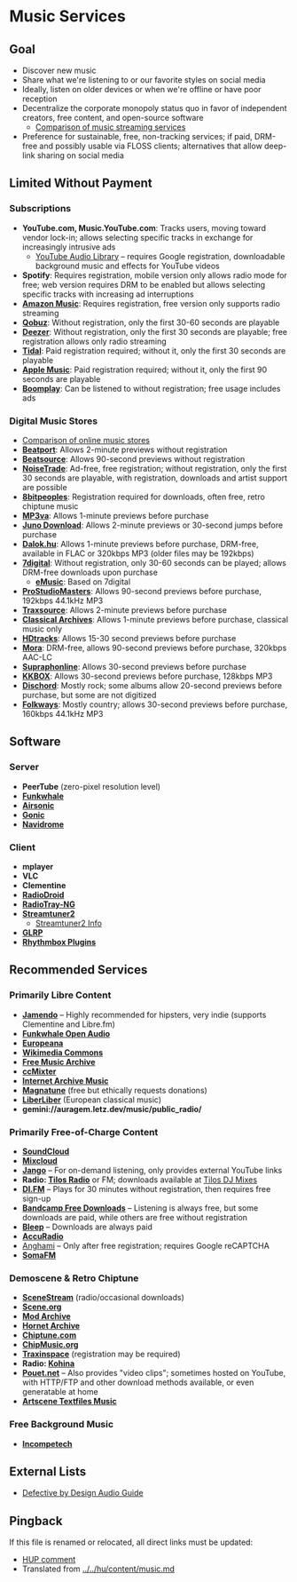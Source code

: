 # Music Services

## Goal

* Discover new music  
* Share what we're listening to or our favorite styles on social media  
* Ideally, listen on older devices or when we're offline or have poor reception  
* Decentralize the corporate monopoly status quo in favor of independent creators, free content, and open-source software  
  * [Comparison of music streaming services](https://en.wikipedia.org/wiki/Comparison_of_music_streaming_services)  
* Preference for sustainable, free, non-tracking services; if paid, DRM-free and possibly usable via FLOSS clients; alternatives that allow deep-link sharing on social media  

## Limited Without Payment

### Subscriptions

* **YouTube.com, Music.YouTube.com**: Tracks users, moving toward vendor lock-in; allows selecting specific tracks in exchange for increasingly intrusive ads  
  * [YouTube Audio Library](https://youtube.com/audiolibrary) – requires Google registration, downloadable background music and effects for YouTube videos  
* **Spotify**: Requires registration, mobile version only allows radio mode for free; web version requires DRM to be enabled but allows selecting specific tracks with increasing ad interruptions  
* **[Amazon Music](https://music.amazon.com/)**: Requires registration, free version only supports radio streaming  
* **[Qobuz](https://www.qobuz.com/us-en/)**: Without registration, only the first 30-60 seconds are playable  
* **[Deezer](https://Deezer.com/)**: Without registration, only the first 30 seconds are playable; free registration allows only radio streaming  
* **[Tidal](https://listen.tidal.com/)**: Paid registration required; without it, only the first 30 seconds are playable  
* **[Apple Music](https://music.apple.com/)**: Paid registration required; without it, only the first 90 seconds are playable  
* **[Boomplay](https://www.boomplay.com/)**: Can be listened to without registration; free usage includes ads  

### Digital Music Stores

* [Comparison of online music stores](https://en.wikipedia.org/wiki/Comparison_of_online_music_stores)  
* **[Beatport](https://www.beatport.com/)**: Allows 2-minute previews without registration  
* **[Beatsource](https://www.beatsource.com/)**: Allows 90-second previews without registration  
* **[NoiseTrade](https://www.pastemagazine.com/noisetrade/music/)**: Ad-free, free registration; without registration, only the first 30 seconds are playable, with registration, downloads and artist support are possible  
* **[8bitpeoples](http://www.8bitpeoples.com/)**: Registration required for downloads, often free, retro chiptune music  
* **[MP3va](https://www.mp3va.com/)**: Allows 1-minute previews before purchase  
* **[Juno Download](https://www.junodownload.com/)**: Allows 2-minute previews or 30-second jumps before purchase  
* **[Dalok.hu](https://dalok.hu/)**: Allows 1-minute previews before purchase, DRM-free, available in FLAC or 320kbps MP3 (older files may be 192kbps)  
* **[7digital](https://us.7digital.com/)**: Without registration, only 30-60 seconds can be played; allows DRM-free downloads upon purchase  
  * **[eMusic](https://www.emusic.com/)**: Based on 7digital  
* **[ProStudioMasters](https://www.prostudiomasters.com/)**: Allows 90-second previews before purchase, 192kbps 44.1kHz MP3  
* **[Traxsource](https://www.traxsource.com/)**: Allows 2-minute previews before purchase  
* **[Classical Archives](https://www.classicalarchives.com/)**: Allows 1-minute previews before purchase, classical music only  
* **[HDtracks](https://www.hdtracks.com/)**: Allows 15-30 second previews before purchase  
* **[Mora](https://mora.jp/)**: DRM-free, allows 90-second previews before purchase, 320kbps AAC-LC  
* **[Supraphonline](https://www.supraphonline.cz/)**: Allows 30-second previews before purchase  
* **[KKBOX](https://www.kkbox.com/)**: Allows 30-second previews before purchase, 128kbps MP3  
* **[Dischord](https://www.dischord.com/label/dischord)**: Mostly rock; some albums allow 20-second previews before purchase, but some are not digitized  
* **[Folkways](https://folkways.si.edu/)**: Mostly country; allows 30-second previews before purchase, 160kbps 44.1kHz MP3  

## Software

### Server

* **PeerTube** (zero-pixel resolution level)  
* **[Funkwhale](https://funkwhale.audio/)**  
* **[Airsonic](https://github.com/airsonic/airsonic)**  
* **[Gonic](https://github.com/sentriz/gonic)**  
* **[Navidrome](https://github.com/navidrome/navidrome)**  

### Client

* **mplayer**  
* **VLC**  
* **Clementine**  
* **[RadioDroid](https://f-droid.org/en/packages/net.programmierecke.radiodroid2/)**  
* **[RadioTray-NG](https://github.com/ebruck/radiotray-ng)**  
* **[Streamtuner2](https://sourceforge.net/projects/streamtuner2/)**  
  * [Streamtuner2 Info](http://fossil.include-once.org/streamtuner2/index)  
* **[GLRP](https://sourceforge.net/projects/glrp/)**  
* **[Rhythmbox Plugins](https://wiki.gnome.org/Apps/Rhythmbox/Plugins)**  

## Recommended Services

### Primarily Libre Content

* **[Jamendo](https://www.jamendo.com/)** – Highly recommended for hipsters, very indie (supports Clementine and Libre.fm)  
* **[Funkwhale Open Audio](https://open.audio/)**  
* **[Europeana](https://www.europeana.eu/en/search?page=1&qf=TYPE%3A%22SOUND%22&query=RIGHTS%3A*creative*)**  
* **[Wikimedia Commons](https://commons.wikimedia.org/)**  
* **[Free Music Archive](https://freemusicarchive.org/)**  
* **[ccMixter](http://ccmixter.org/)**  
* **[Internet Archive Music](https://archive.org/details/audio_music)**  
* **[Magnatune](http://magnatune.com/info/whynotevil)** (free but ethically requests donations)  
* **[LiberLiber](https://www.liberliber.it/)** (European classical music)  
* **gemini://auragem.letz.dev/music/public_radio/**  

### Primarily Free-of-Charge Content

* **[SoundCloud](https://soundcloud.com/)**  
* **[Mixcloud](https://www.mixcloud.com/)**  
* **[Jango](https://www.jango.com/)** – For on-demand listening, only provides external YouTube links  
* **Radio: [Tilos Radio](https://tilos.hu/)** or FM; downloads available at [Tilos DJ Mixes](https://tilos.hu/mixes/dj)  
* **[DI.FM](https://www.di.fm/)** – Plays for 30 minutes without registration, then requires free sign-up  
* **[Bandcamp Free Downloads](https://bandcamp.com/tag/free-download)** – Listening is always free, but some downloads are paid, while others are free without registration  
* **[Bleep](https://bleep.com/)** – Downloads are always paid  
* **[AccuRadio](https://www.accuradio.com/)**  
* [Anghami](https://play.anghami.com/) – Only after free registration; requires Google reCAPTCHA
* **[SomaFM](https://en.wikipedia.org/wiki/Soma.fm)**  

### Demoscene & Retro Chiptune

* **[SceneStream](https://www.scenestream.net/demovibes/streams/)** (radio/occasional downloads)  
* **[Scene.org](https://files.scene.org/)**  
* **[Mod Archive](https://modarchive.org/)**  
* **[Hornet Archive](ftp://ftp.hornet.org/pub/demos/music/contests/)**  
* **[Chiptune.com](http://www.chiptune.com/)**  
* **[ChipMusic.org](https://chipmusic.org/)**  
* **[Traxinspace](http://www.traxinspace.com/)** (registration may be required)  
* **Radio: [Kohina](http://www.kohina.com/)**  
* **[Pouet.net](https://www.pouet.net/)** – Also provides "video clips"; sometimes hosted on YouTube, with HTTP/FTP and other download methods available, or even generatable at home  
* **[Artscene Textfiles Music](http://artscene.textfiles.com/music/)**  

### Free Background Music

* **[Incompetech](https://incompetech.com/)**  

## External Lists

* [Defective by Design Audio Guide](https://www.defectivebydesign.org/guide/audio)

## Pingback

If this file is renamed or relocated, all direct links must be updated:

* [HUP comment](https://hup.hu/comment/2568145#comment-2568145)
* Translated from [../../hu/content/music.md](../../hu/content/music.md)
